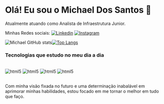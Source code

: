 # Olá! Eu sou o Michael Dos Santos 👋
Atualmente atuando como Analista de Infraestrutura Junior.

Minhas Redes sociais: [![Linkedin](https://img.shields.io/badge/LinkedIn-0077B5?style=for-the-badge&logo=linkedin&logoColor=white)](https://www.linkedin.com/in/michael-santos-moreira-1000a6249/) [![Instagram](https://img.shields.io/badge/Instagram-E4405F?style=for-the-badge&logo=instagram&logoColor=white)](https://www.instagram.com/michaelsantos.lll/)

![Michael GitHub stats](https://github-readme-stats.vercel.app/api?username=MichaelIndex&show_icons=true&theme=dracula)[![Top Langs](https://github-readme-stats.vercel.app/api/top-langs/?username=MichaelIndex&layout=donut)](https://github.com/Michaelindex?tab=repositories)



### Tecnologias que estudo no meu dia a dia

<div style="display: inline_block"><br/>
<img align="center" alt="html5" src="https://img.shields.io/badge/HTML5-E34F26?style=for-the-badge&logo=html5&logoColor=white"/>
<img align="center" alt="html5" src="https://img.shields.io/badge/CSS3-1572B6?style=for-the-badge&logo=css3&logoColor=white"/>
<img align="center" alt="html5" src="https://img.shields.io/badge/JavaScript-F7DF1E?style=for-the-badge&logo=javascript&logoColor=black"/>
<img align="center" alt="html5" src="https://img.shields.io/badge/Python-14354C?style=for-the-badge&logo=python&logoColor=white"/>
</div> <br/>

Com minha visão fixada no futuro e uma determinação inabalável em aprimorar minhas habilidades, estou focado em me tornar o melhor em tudo que faço.


